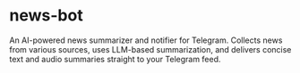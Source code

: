 # news-bot
An AI-powered news summarizer and notifier for Telegram. Collects news from various sources, uses LLM-based summarization, and delivers concise text and audio summaries straight to your Telegram feed.
